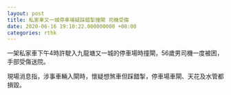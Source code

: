 ```yaml
---
layout: post
title: 私家車又一城停車場疑踩錯掣撞閘 司機受傷
date: 2020-06-16 19:10:22.000000000 +08:00
categories: rthk
---
```


一架私家車下午4時許駛入九龍塘又一城的停車場時撞閘，56歲男司機一度被困，手部受傷送院。

現場消息指，涉事車輛入閘時，懷疑想煞車但踩錯掣，停車場車閘、天花及水管都損毀。
